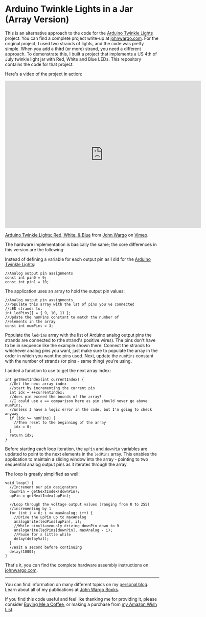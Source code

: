 # Arduino Twinkle Lights in a Jar (Array Version)

This is an alternative approach to the code for the [Arduino Twinkle Lights](https://github.com/johnwargo/Arduino-Twinkle-Lights) project. You can find a complete project write-up at [johnwargo.com](http://johnwargo.com/microcontrollers-single-board-computers/arduino-twinkle-lights.html). For the original project, I used two strands of lights, and the code was pretty simple. When you add a third (or more) strand, you need a different approach. To demonstrate this, I built a project that implements a US 4th of July twinkle light jar with Red, White and Blue LEDs. This repository contains the code for that project.

Here's a video of the project in action:

<iframe src="https://player.vimeo.com/video/199841714" width="640" height="480" frameborder="0" webkitallowfullscreen mozallowfullscreen allowfullscreen></iframe>
<p><a href="https://vimeo.com/199841714">Arduino Twinkle Lights: Red, White, &amp; Blue</a> from <a href="https://vimeo.com/user39135142">John Wargo</a> on <a href="https://vimeo.com">Vimeo</a>.</p>

The hardware implementation is basically the same; the core differences in this version are the following:

Instead of defining a variable for each output pin as I did for the [Arduino Twinkle Lights](https://github.com/johnwargo/Arduino-Twinkle-Lights):

	//Analog output pin assignments
	const int pin0 = 9;
	const int pin1 = 10;

The application uses an array to hold the output pin values:

	//Analog output pin assignments
	//Populate this array with the lst of pins you've connected
	//LED strands to.
	int ledPins[] = { 9, 10, 11 };
	//Update the numPins constant to match the number of 
	//elements in the array
	const int numPins = 3; 

Populate the `ledPins` array with the list of Arduino analog output pins the strands are connected to (the strand's positive wires). The pins don't have to be in sequence like the example shown there. Connect the strands to whichever analog pins you want, just make sure to populate the array in the order in which you want the pins used. Next, update the `numPins` constant with the number of strands (or pins - same thing) you're using.  
 
I added a function to use to get the next array index:

	int getNextIndex(int currentIndex) {
	  //Get the next array index
	  //start by incrementing the current pin
	  int idx = ++currentIndex;
	  //does pin exceed the bounds of the array?
	  //I could use a == comparison here as pin should never go above numPins,
	  //unless I have a logic error in the code, but I'm going to check anyway
	  if (idx >= numPins) {
	    //Then reset to the beginning of the array
	    idx = 0;
	  }
	  return idx;
	}

Before starting each loop iteration, the `upPin` and `downPin` variables are updated to point to the next elements in the `ledPins` array. This enables the application to maintain a sliding window into the array - pointing to two sequential analog output pins as it iterates through the array.

The loop is greatly simplified as well:

	void loop() {
	  //Increment our pin designators
	  downPin = getNextIndex(downPin);
	  upPin = getNextIndex(upPin);
	
	  //Loop through the voltage output values (ranging from 0 to 255)
	  //incrementing by 1
	  for (int i = 0; i <= maxAnalog; i++) {
	    //Drive the upPin up to maxAnalog
	    analogWrite(ledPins[upPin], i);
	    //While simultaneously driving downPin down to 0
	    analogWrite(ledPins[downPin], maxAnalog - i);
	    //Pause for a little while
	    delay(delayVal);
	  }
	  //Wait a second before continuing
	  delay(1000);
	}

That's it, you can find the complete hardware assembly instructions on [johnwargo.com](http://johnwargo.com/microcontrollers-single-board-computers/arduino-twinkle-lights.html). 

***

You can find information on many different topics on my [personal blog](http://www.johnwargo.com). Learn about all of my publications at [John Wargo Books](http://www.johnwargobooks.com).

If you find this code useful and feel like thanking me for providing it, please consider <a href="https://www.buymeacoffee.com/johnwargo" target="_blank">Buying Me a Coffee</a>, or making a purchase from [my Amazon Wish List](https://amzn.com/w/1WI6AAUKPT5P9).
